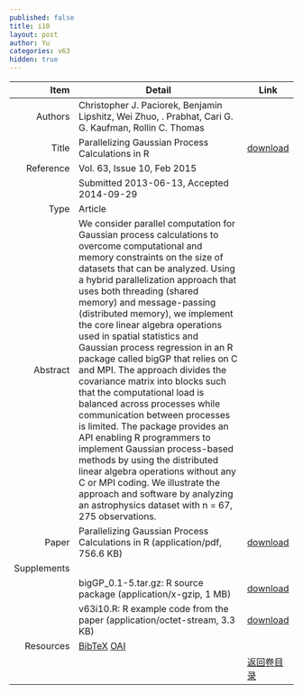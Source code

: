 ```yaml
---
published: false
title: i10
layout: post
author: Yu
categories: v63
hidden: true
---
```


| Item | Detail | Link |
|---:|---|---|
| Authors | Christopher J. Paciorek,  Benjamin Lipshitz, Wei Zhuo, . Prabhat, Cari G. G. Kaufman, Rollin C. Thomas| |
| Title |Parallelizing Gaussian Process Calculations in R | [download](http://www.jstatsoft.org/v63/i10/paper) |
| Reference |Vol. 63, Issue 10, Feb 2015 | |
| | Submitted 2013-06-13, Accepted 2014-09-29| | 
| Type | Article| |
| Abstract | We consider parallel computation for Gaussian process calculations to overcome computational and memory constraints on the size of datasets that can be analyzed. Using a hybrid parallelization approach that uses both threading (shared memory) and message-passing (distributed memory), we implement the core linear algebra operations used in spatial statistics and Gaussian process regression in an R package called bigGP that relies on C and MPI. The approach divides the covariance matrix into blocks such that the computational load is balanced across processes while communication between processes is limited. The package provides an API enabling R programmers to implement Gaussian process-based methods by using the distributed linear algebra operations without any C or MPI coding. We illustrate the approach and software by analyzing an astrophysics dataset with n = 67, 275 observations.| |
| Paper | Parallelizing Gaussian Process Calculations in R  (application/pdf, 756.6 KB)| [download](http://www.jstatsoft.org/v63/i10/paper) |
| Supplements | | |
| |bigGP_0.1-5.tar.gz: R source package  (application/x-gzip, 1 MB)|  [download](http://www.jstatsoft.org/v63/i10/supp/1) |
| |v63i10.R:           R example code from the paper  (application/octet-stream, 3.3 KB)|  [download](http://www.jstatsoft.org/v63/i10/supp/2) |
| Resources | [BibTeX](http://www.jstatsoft.org/v63/i10/bibtex) [OAI](http://www.jstatsoft.org/oai?verb=GetRecord&identifier=oai.jstatsoft/v63/i10&prefix=oai_dc)| |
| |  | [返回卷目录]({{site.baseurl}}/volume/v63.html) |